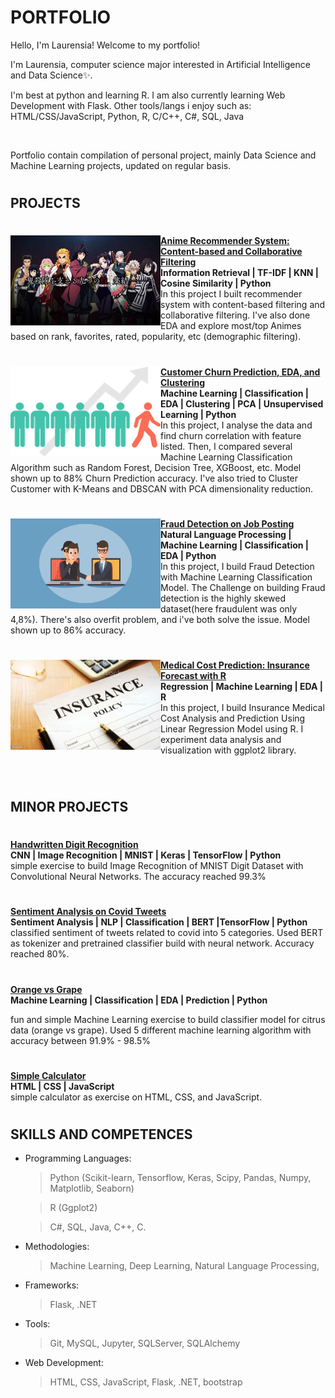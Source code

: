 # PORTFOLIO
Hello, I'm Laurensia! Welcome to my portfolio!

I'm Laurensia, computer science major interested in Artificial Intelligence and Data Science✨.

I'm best at python and learning R. I am also currently learning Web Development with Flask. Other tools/langs i enjoy such as:
HTML/CSS/JavaScript, Python, R, C/C++, C#, SQL, Java

<br/>

Portfolio contain compilation of personal project, mainly Data Science and Machine Learning projects, updated on regular basis.

#

## PROJECTS

#

<img align="left" src="img/1_kny.png" width="240" height="144"> **[Anime Recommender System: Content-based and Collaborative Filtering](https://github.com/laurensiavee/anime-recommender)**<br>
**Information Retrieval | TF-IDF | KNN | Cosine Similarity | Python** <br>
In this project I built recommender system with content-based filtering and collaborative filtering. I've also done EDA and explore most/top Animes based on rank, favorites, rated, popularity, etc (demographic filtering).

#

<img align="left" src="img/cust-churn-img.jpeg" width="240" height="144"> **[Customer Churn Prediction, EDA, and Clustering](https://github.com/laurensiavee/customer-churn-prediction)**<br>
**Machine Learning | Classification | EDA | Clustering | PCA | Unsupervised Learning | Python** <br>
In this project, I analyse the data and find churn correlation with feature listed. Then, I compared several Machine Learning Classification Algorithm such as Random Forest, Decision Tree, XGBoost, etc. Model shown up to 88% Churn Prediction accuracy. I've also tried to Cluster Customer with K-Means and DBSCAN with PCA dimensionality reduction.

#

<img align="left" src="img/fraud.png" width="240" height="144"> **[Fraud Detection on Job Posting](https://github.com/laurensiavee/fraud-job-posting)**<br>
**Natural Language Processing | Machine Learning | Classification | EDA | Python** <br>
In this project, I build Fraud Detection with Machine Learning Classification Model. The Challenge on building Fraud detection is the highly skewed dataset(here fraudulent was only 4,8%). There's also overfit problem, and i've both solve the issue. Model shown up to 86% accuracy.

#

<img align="left" src="img/insurance.jpg" width="240" height="144"> **[Medical Cost Prediction: Insurance Forecast with R](https://github.com/laurensiavee/insurance-medical-cost-pred)**<br>
**Regression | Machine Learning | EDA | R** <br>
In this project, I build Insurance Medical Cost Analysis and Prediction Using Linear Regression Model using R. I experiment data analysis and visualization with ggplot2 library. 


<br/>

#

## MINOR PROJECTS

#

**[Handwritten Digit Recognition](https://github.com/laurensiavee/mnist-digit-recognition)**<br>
**CNN | Image Recognition | MNIST | Keras | TensorFlow | Python** <br>
simple exercise to build Image Recognition of MNIST Digit Dataset with Convolutional Neural Networks. The accuracy reached 99.3%
#

**[Sentiment Analysis on Covid Tweets](https://github.com/laurensiavee/covid-tweets-sentiment)**<br>
**Sentiment Analysis | NLP | Classification | BERT |TensorFlow | Python** <br>
classified sentiment of tweets related to covid into 5 categories. Used BERT as tokenizer and pretrained classifier build with neural network. Accuracy reached 80%.
#

**[Orange vs Grape](https://github.com/laurensiavee/orange-vs-grape)**<br>
**Machine Learning | Classification | EDA | Prediction | Python** <br>

fun and simple Machine Learning exercise to build classifier model for citrus data (orange vs grape). Used 5 different machine learning algorithm with accuracy between 91.9% - 98.5%

#

**[Simple Calculator](https://github.com/laurensiavee/simple-calculator)**<br>
**HTML | CSS | JavaScript** <br>
simple  calculator as exercise on HTML, CSS, and JavaScript.
#

## SKILLS AND COMPETENCES
- Programming Languages:
    > Python (Scikit-learn, Tensorflow, Keras, Scipy, Pandas, Numpy, Matplotlib, Seaborn)

    > R (Ggplot2)

    > C#, SQL, Java, C++, C.

- Methodologies:
    > Machine Learning, Deep Learning, Natural Language Processing, 

- Frameworks:
    > Flask, .NET

- Tools:
    > Git, MySQL, Jupyter, SQLServer, SQLAlchemy

- Web Development:
    > HTML, CSS, JavaScript, Flask, .NET, bootstrap

#